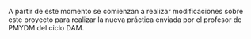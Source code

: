 A partir de este momento se comienzan a realizar modificaciones sobre este proyecto para realizar la nueva práctica enviada por el profesor de PMYDM del ciclo DAM.
